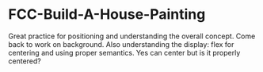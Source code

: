 # FCC-Build-A-House-Painting
Great practice for positioning and understanding the overall concept. Come back to work on background.  Also understanding the display: flex for centering and using proper semantics. Yes can center but is it properly centered?
